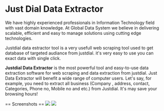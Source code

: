 <h1>Just Dial Data Extractor</h1>

 We have highly experienced professionals in Information Technology field with vast domain knowledge. At Global Data System we believe in delivering scalable, efficient and easy to manage solutions using cutting edge technologies.

 Justdial data estractor tool is a very usefull web scraping tool used to get database of targeted audiance from justdial. it's very easy to use you can exact data with single click.
   
 <strong>Justdial Data Extractor</strong> is the most powerful tool and easy-to-use data extraction software for web scraping and data extraction from justdial. Just Data Extractor will benefit a wide range of computer users. Let's say, for example, you need to extract all business (Company , address, contact, Categories, Phone no, Mobile no and etc.) from Justdial. It's may save your browsing hours!

== Screenshots ==
<img src="https://www.plugin999.com/wp-content/uploads/2023/06/FnmP9D3-1024x542.png"/>
<img src="https://www.plugin999.com/wp-content/uploads/2023/06/dSkMq7k-1024x542.png"/>